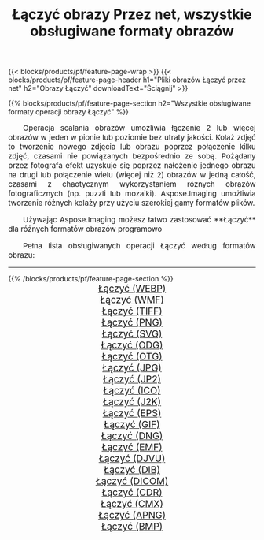 ﻿---
title: Łączyć obrazy Przez net, wszystkie obsługiwane formaty obrazów 
weight: 3920
url: /pl/net/merge 
lang: pl
langdirlevel: 2
locales: zh-hans,ja,it,ru,de,es,fr,nl,id,lt,pl,pt,vi,tr,ko,zh-hant,ar,hi,th,sv,cs,uk,he
description: Używając Aspose.Imaging możesz łatwo Łączyć obrazy Via net
---

{{< blocks/products/pf/feature-page-wrap >}}
{{< blocks/products/pf/feature-page-header h1="Pliki obrazów Łączyć przez net" h2="Obrazy Łączyć" downloadText="Ściągnij" >}}


{{% blocks/products/pf/feature-page-section  h2="Wszystkie obsługiwane formaty operacji obrazy Łączyć" %}}
<p align="justify" style="text-indent:2em;font-size:15px;">
Operacja scalania obrazów umożliwia łączenie 2 lub więcej obrazów w jeden w pionie lub poziomie bez utraty jakości. Kolaż zdjęć to tworzenie nowego zdjęcia lub obrazu poprzez połączenie kilku zdjęć, czasami nie powiązanych bezpośrednio ze sobą. Pożądany przez fotografa efekt uzyskuje się poprzez nałożenie jednego obrazu na drugi lub połączenie wielu (więcej niż 2) obrazów w jedną całość, czasami z chaotycznym wykorzystaniem różnych obrazów fotograficznych (np. puzzli lub mozaiki). Aspose.Imaging umożliwia tworzenie różnych kolaży przy użyciu szerokiej gamy formatów plików.
</p>
<p align="justify" style="text-indent:2em;font-size:15px;">
Używając Aspose.Imaging możesz łatwo zastosować **Łączyć** dla różnych formatów obrazów programowo
</p>
<p align="justify" style="text-indent:2em;font-size:15px;">
Pełna lista obsługiwanych operacji Łączyć według formatów obrazu:
</p>
<hr/>
{{% /blocks/products/pf/feature-page-section %}}
<div class="container-fluid productfamilypage bg-gray">
    <div class="convertypes bg-gray agp-content section">
        <div class="container">
		<div class="row other-converters" style="gap: 10px;font-size: 19px;text-align:center;">
		    <div class='col-md-2 other-converter remove-lp remove-rp'><a href="/imaging/pl/net/merge/webp" style="padding:15px;">Łączyć (WEBP)</a></div><div class='col-md-2 other-converter remove-lp remove-rp'><a href="/imaging/pl/net/merge/wmf" style="padding:15px;">Łączyć (WMF)</a></div><div class='col-md-2 other-converter remove-lp remove-rp'><a href="/imaging/pl/net/merge/tiff" style="padding:15px;">Łączyć (TIFF)</a></div><div class='col-md-2 other-converter remove-lp remove-rp'><a href="/imaging/pl/net/merge/png" style="padding:15px;">Łączyć (PNG)</a></div><div class='col-md-2 other-converter remove-lp remove-rp'><a href="/imaging/pl/net/merge/svg" style="padding:15px;">Łączyć (SVG)</a></div><div class='col-md-2 other-converter remove-lp remove-rp'><a href="/imaging/pl/net/merge/odg" style="padding:15px;">Łączyć (ODG)</a></div><div class='col-md-2 other-converter remove-lp remove-rp'><a href="/imaging/pl/net/merge/otg" style="padding:15px;">Łączyć (OTG)</a></div><div class='col-md-2 other-converter remove-lp remove-rp'><a href="/imaging/pl/net/merge/jpg" style="padding:15px;">Łączyć (JPG)</a></div><div class='col-md-2 other-converter remove-lp remove-rp'><a href="/imaging/pl/net/merge/jp2" style="padding:15px;">Łączyć (JP2)</a></div><div class='col-md-2 other-converter remove-lp remove-rp'><a href="/imaging/pl/net/merge/ico" style="padding:15px;">Łączyć (ICO)</a></div><div class='col-md-2 other-converter remove-lp remove-rp'><a href="/imaging/pl/net/merge/j2k" style="padding:15px;">Łączyć (J2K)</a></div><div class='col-md-2 other-converter remove-lp remove-rp'><a href="/imaging/pl/net/merge/eps" style="padding:15px;">Łączyć (EPS)</a></div><div class='col-md-2 other-converter remove-lp remove-rp'><a href="/imaging/pl/net/merge/gif" style="padding:15px;">Łączyć (GIF)</a></div><div class='col-md-2 other-converter remove-lp remove-rp'><a href="/imaging/pl/net/merge/dng" style="padding:15px;">Łączyć (DNG)</a></div><div class='col-md-2 other-converter remove-lp remove-rp'><a href="/imaging/pl/net/merge/emf" style="padding:15px;">Łączyć (EMF)</a></div><div class='col-md-2 other-converter remove-lp remove-rp'><a href="/imaging/pl/net/merge/djvu" style="padding:15px;">Łączyć (DJVU)</a></div><div class='col-md-2 other-converter remove-lp remove-rp'><a href="/imaging/pl/net/merge/dib" style="padding:15px;">Łączyć (DIB)</a></div><div class='col-md-2 other-converter remove-lp remove-rp'><a href="/imaging/pl/net/merge/dicom" style="padding:15px;">Łączyć (DICOM)</a></div><div class='col-md-2 other-converter remove-lp remove-rp'><a href="/imaging/pl/net/merge/cdr" style="padding:15px;">Łączyć (CDR)</a></div><div class='col-md-2 other-converter remove-lp remove-rp'><a href="/imaging/pl/net/merge/cmx" style="padding:15px;">Łączyć (CMX)</a></div><div class='col-md-2 other-converter remove-lp remove-rp'><a href="/imaging/pl/net/merge/apng" style="padding:15px;">Łączyć (APNG)</a></div><div class='col-md-2 other-converter remove-lp remove-rp'><a href="/imaging/pl/net/merge/bmp" style="padding:15px;">Łączyć (BMP)</a></div>
                </div>
        </div>
    </div>
</div>
<br/>

